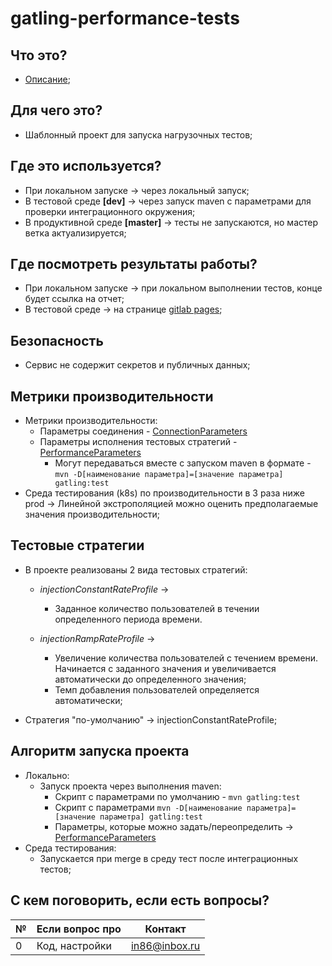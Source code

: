 # gatling-performance-tests

## Что это?
* [Описание](https://habr.com/ru/companies/alfastrah/articles/808281/);

## Для чего это?
* Шаблонный проект для запуска нагрузочных тестов;

## Где это используется?
* При локальном запуске -> через локальный запуск;
* В тестовой среде **[dev]** -> через запуск maven с параметрами для проверки интеграционного окружения;
* В продуктивной среде **[master]** -> тесты не запускаются, но мастер ветка актуализируется;

## Где посмотреть результаты работы?
* При локальном запуске -> при локальном выполнении тестов, конце будет ссылка на отчет;
* В тестовой среде -> на странице [gitlab pages](TBD);

## Безопасность
* Сервис не содержит секретов и публичных данных;

## Метрики производительности
* Метрики производительности:
  * Параметры соединения - [ConnectionParameters](src/test/java/parameters/ParametersExecution.java)
  * Параметры исполнения тестовых стратегий - [PerformanceParameters](src/test/java/parameters/ParametersExecution.java)
    * Могут передаваться вместе с запуском maven в формате - `mvn -D[наименование параметра]=[значение параметра] gatling:test`
* Среда тестирования (k8s) по производительности в 3 раза ниже prod -> Линейной экстрополяцией можно оценить предполагаемые значения производительности;

## Тестовые стратегии
* В проекте реализованы 2 вида тестовых стратегий:
  
  * *injectionConstantRateProfile* -> 
    * Заданное количество пользователей в течении определенного периода времени.
  
  * *injectionRampRateProfile* -> 
    * Увеличение количества пользователей с 
      течением времени. Начинается c заданного значения и
      увеличивается автоматически до определенного значения;
    * Темп добавления пользователей определяется автоматически;

* Cтратегия "по-умолчанию" -> injectionConstantRateProfile;

## Алгоритм запуска проекта
* Локально:
  * Запуск проекта через выполнения maven:
    * Скрипт с параметрами по умолчанию - `mvn gatling:test`
    * Скрипт с параметрами `mvn -D[наименование параметра]=[значение параметра] gatling:test`
    * Параметры, которые можно задать/переопределить -> [PerformanceParameters](src/test/java/parameters/ParametersExecution.java)
* Среда тестирования:
  * Запускается при merge в среду тест после интеграционных тестов;

## С кем поговорить, если есть вопросы?

| № | Если вопрос про                     | Контакт              |
|---|-------------------------------------|----------------------|
| 0 | Код, настройки                      | in86@inbox.ru        |

